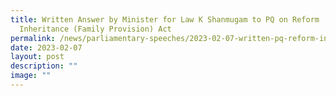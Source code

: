 ```yaml
---
title: Written Answer by Minister for Law K Shanmugam to PQ on Reform
  Inheritance (Family Provision) Act
permalink: /news/parliamentary-speeches/2023-02-07-written-pq-reform-inheritance-family-provision-act-1966/
date: 2023-02-07
layout: post
description: ""
image: ""
---
```

